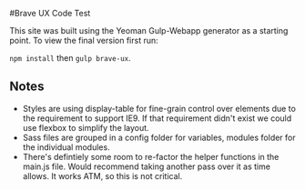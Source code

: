 #Brave UX Code Test

This site was built using the Yeoman Gulp-Webapp generator as a starting point. To view the final version first run:

``npm install`` then `gulp brave-ux`.

## Notes
- Styles are using display-table for fine-grain control over elements due to the requirement to support IE9. If that requirement didn't exist we could use flexbox to simplify the layout.
- Sass files are grouped in a config folder for variables, modules folder for the individual modules.
- There's defintiely some room to re-factor the helper functions in the main.js file. Would recommend taking another pass over it as time allows. It works ATM, so this is not critical.
